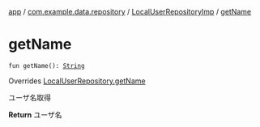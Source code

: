 [app](../../index.md) / [com.example.data.repository](../index.md) / [LocalUserRepositoryImp](index.md) / [getName](./get-name.md)

# getName

`fun getName(): `[`String`](https://kotlinlang.org/api/latest/jvm/stdlib/kotlin/-string/index.html)

Overrides [LocalUserRepository.getName](../-local-user-repository/get-name.md)

ユーザ名取得

**Return**
ユーザ名

